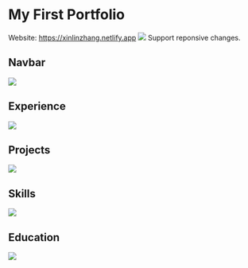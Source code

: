 # My First Portfolio
Website: <a href="https://xinlinzhang.netlify.app">https://xinlinzhang.netlify.app</a>
<img src="https://res.cloudinary.com/dpj3kgmu7/image/upload/v1690040727/personalweb/Aboutme_pnzemd.png">
Support reponsive changes.

## Navbar
<img src="https://res.cloudinary.com/dpj3kgmu7/image/upload/v1690040727/personalweb/navbar_pep6sv.png">

## Experience
<img src="https://res.cloudinary.com/dpj3kgmu7/image/upload/v1690040725/personalweb/Experience_gjt3kh.png">

## Projects
<img src="https://res.cloudinary.com/dpj3kgmu7/image/upload/v1690040725/personalweb/Project_i12dla.png">

## Skills
<img src="https://res.cloudinary.com/dpj3kgmu7/image/upload/v1690040725/personalweb/Skills_jtvsmg.png">

## Education
<img src="https://res.cloudinary.com/dpj3kgmu7/image/upload/v1690040725/personalweb/Education_ul5tli.png">



